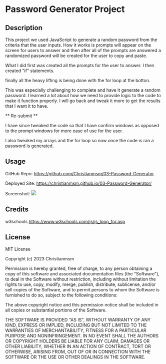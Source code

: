# Password Generator Project

## Description

This project we used JavaScript to generate a random password from the criteria that the user inputs.
How it works is prompts will appear on the screen for users to answer and then after all of the prompts are answered a randomized password will be created for the user to copy and paste.

What I did first was created all the prompts for the user to answer.
I then created "if" statements. 

finally all the heavy lifting is being done with the for loop at the botton.

This was especially challenging to complete and have it generate a random password. I learned a lot about how 
we need to provide logic to the code to make it function properly. I will go back and tweak it more to get the results that I want it to have. 

** Re-submit **

I have since tweaked the code so that I have confirm windows as opposed to the prompt windows for more ease of use for the user. 

I also tweaked my arrays and the for loop so now once the code is ran a password is generated.

## Usage

GitHub Repo:
https://github.com/Christianmsm/03-Password-Generator

Deployed Site:
https://christianmsm.github.io/03-Password-Generator/

Screenshot:
<img src="03-Password-Generator/Password-generator-screenshot.png">

## Credits

w3schools
https://www.w3schools.com/js/js_loop_for.asp


## License

MIT License

Copyright (c) 2023 Christianmsm

Permission is hereby granted, free of charge, to any person obtaining a copy
of this software and associated documentation files (the "Software"), to deal
in the Software without restriction, including without limitation the rights
to use, copy, modify, merge, publish, distribute, sublicense, and/or sell
copies of the Software, and to permit persons to whom the Software is
furnished to do so, subject to the following conditions:

The above copyright notice and this permission notice shall be included in all
copies or substantial portions of the Software.

THE SOFTWARE IS PROVIDED "AS IS", WITHOUT WARRANTY OF ANY KIND, EXPRESS OR
IMPLIED, INCLUDING BUT NOT LIMITED TO THE WARRANTIES OF MERCHANTABILITY,
FITNESS FOR A PARTICULAR PURPOSE AND NONINFRINGEMENT. IN NO EVENT SHALL THE
AUTHORS OR COPYRIGHT HOLDERS BE LIABLE FOR ANY CLAIM, DAMAGES OR OTHER
LIABILITY, WHETHER IN AN ACTION OF CONTRACT, TORT OR OTHERWISE, ARISING FROM,
OUT OF OR IN CONNECTION WITH THE SOFTWARE OR THE USE OR OTHER DEALINGS IN THE
SOFTWARE.
